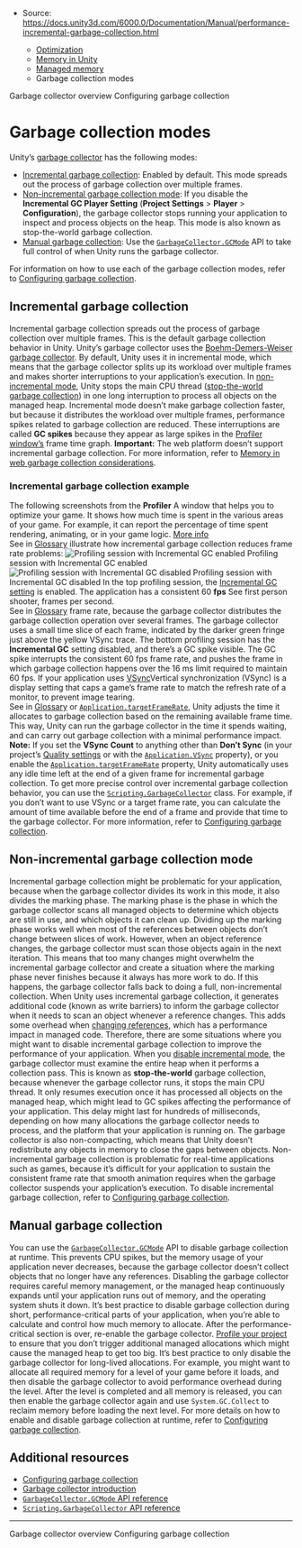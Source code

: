 * Source: https://docs.unity3d.com/6000.0/Documentation/Manual/performance-incremental-garbage-collection.html

  * [Optimization](https://docs.unity3d.com/6000.0/Documentation/Manual/analysis.html)
  * [Memory in Unity](https://docs.unity3d.com/6000.0/Documentation/Manual/performance-memory.html)
  * [Managed memory](https://docs.unity3d.com/6000.0/Documentation/Manual/performance-managed-memory.html)
  * Garbage collection modes


[](https://docs.unity3d.com/6000.0/Documentation/Manual/performance-garbage-collector.html)
Garbage collector overview
[](https://docs.unity3d.com/6000.0/Documentation/Manual/performance-disabling-garbage-collection.html)
Configuring garbage collection
# Garbage collection modes
Unity’s [garbage collector](https://docs.unity3d.com/6000.0/Documentation/Manual/performance-garbage-collector.html) has the following modes:
  * [Incremental garbage collection](https://docs.unity3d.com/6000.0/Documentation/Manual/performance-incremental-garbage-collection.html#incremental-garbage-collection): Enabled by default. This mode spreads out the process of garbage collection over multiple frames.
  * [Non-incremental garbage collection mode](https://docs.unity3d.com/6000.0/Documentation/Manual/performance-incremental-garbage-collection.html#non-incremental-garbage-collection): If you disable the **Incremental GC Player Setting** (**Project Settings** > **Player** > **Configuration**), the garbage collector stops running your application to inspect and process objects on the heap. This mode is also known as stop-the-world garbage collection.
  * [Manual garbage collection](https://docs.unity3d.com/6000.0/Documentation/Manual/performance-incremental-garbage-collection.html#manual-garbage-collection): Use the [`GarbageCollector.GCMode`](https://docs.unity3d.com/6000.0/Documentation/ScriptReference/Scripting.GarbageCollector.GCMode.html) API to take full control of when Unity runs the garbage collector.


For information on how to use each of the garbage collection modes, refer to [Configuring garbage collection](https://docs.unity3d.com/6000.0/Documentation/Manual/performance-disabling-garbage-collection.html).
## Incremental garbage collection
Incremental garbage collection spreads out the process of garbage collection over multiple frames. This is the default garbage collection behavior in Unity.
Unity’s garbage collector uses the [Boehm-Demers-Weiser garbage collector](https://www.hboehm.info/gc/). By default, Unity uses it in incremental mode, which means that the garbage collector splits up its workload over multiple frames and makes shorter interruptions to your application’s execution. 
In [non-incremental mode](https://docs.unity3d.com/6000.0/Documentation/Manual/performance-incremental-garbage-collection.html#non-incremental-garbage-collection), Unity stops the main CPU thread ([stop-the-world garbage collection](https://en.wikipedia.org/wiki/Tracing_garbage_collection#Stop-the-world_vs._incremental_vs._concurrent)) in one long interruption to process all objects on the managed heap.
Incremental mode doesn’t make garbage collection faster, but because it distributes the workload over multiple frames, performance spikes related to garbage collection are reduced. These interruptions are called **GC spikes** because they appear as large spikes in the [Profiler window’s](https://docs.unity3d.com/6000.0/Documentation/Manual/ProfilerWindow.html) frame time graph.
**Important:** The web platform doesn’t support incremental garbage collection. For more information, refer to [Memory in web garbage collection considerations](https://docs.unity3d.com/6000.0/Documentation/Manual/webgl-memory.html#garbagecollection).
### Incremental garbage collection example
The following screenshots from the **Profiler** A window that helps you to optimize your game. It shows how much time is spent in the various areas of your game. For example, it can report the percentage of time spent rendering, animating, or in your game logic. [More info](https://docs.unity3d.com/6000.0/Documentation/Manual/Profiler.html)  
See in [Glossary](https://docs.unity3d.com/6000.0/Documentation/Manual/Glossary.html#Profiler) illustrate how incremental garbage collection reduces frame rate problems:
![Profiling session with Incremental GC enabled](https://docs.unity3d.com/6000.0/Documentation/uploads/Main/profiler-incremental-gc.png) Profiling session with Incremental GC enabled ![Profiling session with Incremental GC disabled](https://docs.unity3d.com/6000.0/Documentation/uploads/Main/profiler-incremental-gc-disabled.png) Profiling session with Incremental GC disabled
In the top profiling session, the [Incremental GC setting](https://docs.unity3d.com/6000.0/Documentation/Manual/performance-disabling-garbage-collection.html) is enabled. The application has a consistent 60 **fps** See first person shooter, frames per second.  
See in [Glossary](https://docs.unity3d.com/6000.0/Documentation/Manual/Glossary.html#FPS) frame rate, because the garbage collector distributes the garbage collection operation over several frames. The garbage collector uses a small time slice of each frame, indicated by the darker green fringe just above the yellow VSync trace.
The bottom profiling session has the **Incremental GC** setting disabled, and there’s a GC spike visible. The GC spike interrupts the consistent 60 fps frame rate, and pushes the frame in which garbage collection happens over the 16 ms limit required to maintain 60 fps.
If your application uses [VSync](https://docs.unity3d.com/6000.0/Documentation/ScriptReference/QualitySettings-vSyncCount.html)Vertical synchronization (VSync) is a display setting that caps a game’s frame rate to match the refresh rate of a monitor, to prevent image tearing.  
See in [Glossary](https://docs.unity3d.com/6000.0/Documentation/Manual/Glossary.html#VSync) or [`Application.targetFrameRate`](https://docs.unity3d.com/6000.0/Documentation/ScriptReference/Application-targetFrameRate.html), Unity adjusts the time it allocates to garbage collection based on the remaining available frame time. This way, Unity can run the garbage collector in the time it spends waiting, and can carry out garbage collection with a minimal performance impact.
**Note:** If you set the **VSync Count** to anything other than **Don’t Sync** (in your project’s [Quality settings](https://docs.unity3d.com/6000.0/Documentation/Manual/class-QualitySettings.html) or with the [`Application.VSync`](https://docs.unity3d.com/6000.0/Documentation/ScriptReference/QualitySettings-vSyncCount.html) property), or you enable the [`Application.targetFrameRate`](https://docs.unity3d.com/6000.0/Documentation/ScriptReference/Application-targetFrameRate.html) property, Unity automatically uses any idle time left at the end of a given frame for incremental garbage collection.
To get more precise control over incremental garbage collection behavior, you can use the [`Scripting.GarbageCollector`](https://docs.unity3d.com/6000.0/Documentation/ScriptReference/Scripting.GarbageCollector.html) class. For example, if you don’t want to use VSync or a target frame rate, you can calculate the amount of time available before the end of a frame and provide that time to the garbage collector.
For more information, refer to [Configuring garbage collection](https://docs.unity3d.com/6000.0/Documentation/Manual/performance-disabling-garbage-collection.html).
## Non-incremental garbage collection mode
Incremental garbage collection might be problematic for your application, because when the garbage collector divides its work in this mode, it also divides the marking phase. The marking phase is the phase in which the garbage collector scans all managed objects to determine which objects are still in use, and which objects it can clean up.
Dividing up the marking phase works well when most of the references between objects don’t change between slices of work. However, when an object reference changes, the garbage collector must scan those objects again in the next iteration. This means that too many changes might overwhelm the incremental garbage collector and create a situation where the marking phase never finishes because it always has more work to do. If this happens, the garbage collector falls back to doing a full, non-incremental collection.
When Unity uses incremental garbage collection, it generates additional code (known as write barriers) to inform the garbage collector when it needs to scan an object whenever a reference changes. This adds some overhead when [changing references](https://docs.unity3d.com/6000.0/Documentation/Manual/performance-managed-memory-introduction.html#managed-heap), which has a performance impact in managed code.
Therefore, there are some situations where you might want to disable incremental garbage collection to improve the performance of your application. When you [disable incremental mode](https://docs.unity3d.com/6000.0/Documentation/Manual/performance-disabling-garbage-collection.html), the garbage collector must examine the entire heap when it performs a collection pass. 
This is known as **stop-the-world** garbage collection, because whenever the garbage collector runs, it stops the main CPU thread. It only resumes execution once it has processed all objects on the managed heap, which might lead to GC spikes affecting the performance of your application. This delay might last for hundreds of milliseconds, depending on how many allocations the garbage collector needs to process, and the platform that your application is running on.
The garbage collector is also non-compacting, which means that Unity doesn’t redistribute any objects in memory to close the gaps between objects.
Non-incremental garbage collection is problematic for real-time applications such as games, because it’s difficult for your application to sustain the consistent frame rate that smooth animation requires when the garbage collector suspends your application’s execution.
To disable incremental garbage collection, refer to [Configuring garbage collection](https://docs.unity3d.com/6000.0/Documentation/Manual/performance-disabling-garbage-collection.html).
## Manual garbage collection
You can use the [`GarbageCollector.GCMode`](https://docs.unity3d.com/6000.0/Documentation/ScriptReference/Scripting.GarbageCollector.GCMode.html) API to disable garbage collection at runtime. This prevents CPU spikes, but the memory usage of your application never decreases, because the garbage collector doesn’t collect objects that no longer have any references.
Disabling the garbage collector requires careful memory management, or the managed heap continuously expands until your application runs out of memory, and the operating system shuts it down.
It’s best practice to disable garbage collection during short, performance-critical parts of your application, when you’re able to calculate and control how much memory to allocate. After the performance-critical section is over, re-enable the garbage collector. [Profile your project](https://docs.unity3d.com/6000.0/Documentation/Manual/profiling-collect-data-introduction.html) to ensure that you don’t trigger additional managed allocations which might cause the managed heap to get too big.
It’s best practice to only disable the garbage collector for long-lived allocations. For example, you might want to allocate all required memory for a level of your game before it loads, and then disable the garbage collector to avoid performance overhead during the level. After the level is completed and all memory is released, you can then enable the garbage collector again and use `System.GC.Collect` to reclaim memory before loading the next level.
For more details on how to enable and disable garbage collection at runtime, refer to [Configuring garbage collection](https://docs.unity3d.com/6000.0/Documentation/Manual/performance-disabling-garbage-collection.html).
## Additional resources
  * [Configuring garbage collection](https://docs.unity3d.com/6000.0/Documentation/Manual/performance-disabling-garbage-collection.html)
  * [Garbage collector introduction](https://docs.unity3d.com/6000.0/Documentation/Manual/performance-garbage-collector.html)
  * [`GarbageCollector.GCMode` API reference](https://docs.unity3d.com/6000.0/Documentation/ScriptReference/Scripting.GarbageCollector.GCMode.html)
  * [`Scripting.GarbageCollector` API reference](https://docs.unity3d.com/6000.0/Documentation/ScriptReference/Scripting.GarbageCollector.html)


* * *
[](https://docs.unity3d.com/6000.0/Documentation/Manual/performance-garbage-collector.html)
Garbage collector overview
[](https://docs.unity3d.com/6000.0/Documentation/Manual/performance-disabling-garbage-collection.html)
Configuring garbage collection

